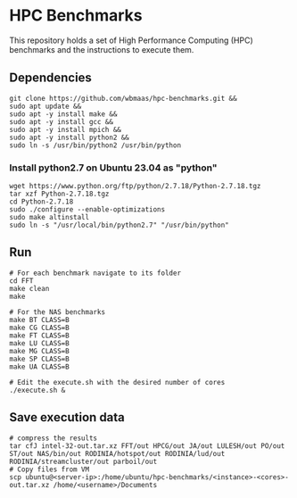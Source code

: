 # HPC Benchmarks

This repository holds a set of High Performance Computing (HPC) benchmarks and the instructions to execute them.

## Dependencies

```shell
git clone https://github.com/wbmaas/hpc-benchmarks.git &&
sudo apt update &&
sudo apt -y install make &&
sudo apt -y install gcc &&
sudo apt -y install mpich &&
sudo apt -y install python2 &&
sudo ln -s /usr/bin/python2 /usr/bin/python
```

### Install python2.7 on Ubuntu 23.04 as "python"
```shell
wget https://www.python.org/ftp/python/2.7.18/Python-2.7.18.tgz
tar xzf Python-2.7.18.tgz
cd Python-2.7.18
sudo ./configure --enable-optimizations
sudo make altinstall
sudo ln -s "/usr/local/bin/python2.7" "/usr/bin/python"
```

## Run

```shell
# For each benchmark navigate to its folder
cd FFT
make clean
make

# For the NAS benchmarks
make BT CLASS=B
make CG CLASS=B
make FT CLASS=B
make LU CLASS=B
make MG CLASS=B
make SP CLASS=B
make UA CLASS=B

# Edit the execute.sh with the desired number of cores
./execute.sh &
```

## Save execution data

```shell
# compress the results
tar cfJ intel-32-out.tar.xz FFT/out HPCG/out JA/out LULESH/out PO/out ST/out NAS/bin/out RODINIA/hotspot/out RODINIA/lud/out RODINIA/streamcluster/out parboil/out
# Copy files from VM
scp ubuntu@<server-ip>:/home/ubuntu/hpc-benchmarks/<instance>-<cores>-out.tar.xz /home/<username>/Documents
```
